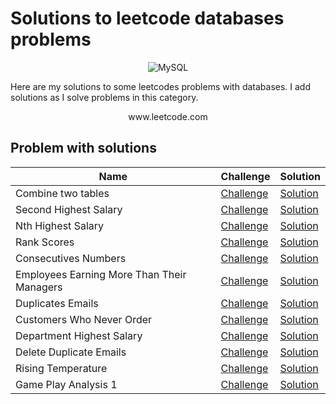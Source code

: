 # Solutions to leetcode databases problems

<div align="center">

![MySQL](https://img.shields.io/badge/mysql-%2300f.svg?style=for-the-badge&logo=mysql&logoColor=white)

</div>

Here are my solutions to some leetcodes problems with databases. I add solutions as I solve problems in this category.


<div align="center">
www.leetcode.com
</div>


## Problem with solutions
<div align="center">

| Name | Challenge | Solution | 
| ------------------------------------------------------------------ |------------------------------- |------------------------------------------- |
| Combine two tables | [Challenge](https://leetcode.com/problems/combine-two-tables/) | [Solution](./175.%20Combine%20Two%20Tables.sql) 
| Second Highest Salary | [Challenge](https://leetcode.com/problems/second-highest-salary/) | [Solution](./176.%20Second%20Highest%20Salary.sql) 
| Nth Highest Salary | [Challenge](https://leetcode.com/problems/nth-highest-salary/) | [Solution](./177.%20Nth%20Highest%20Salary.sql) 
| Rank Scores | [Challenge](https://leetcode.com/problems/rank-scores/) | [Solution](./178.%20Rank%20Scores.sql) 
| Consecutives Numbers | [Challenge](https://leetcode.com/problems/consecutive-numbers/) | [Solution](./180.%20Consecutive%20Numbers.sql) 
| Employees Earning More Than Their Managers | [Challenge](https://leetcode.com/problems/employees-earning-more-than-their-managers/) | [Solution](./181.%20Employees%20Earning%20More%20Than%20Their%20Managers.sql) 
| Duplicates Emails | [Challenge](https://leetcode.com/problems/duplicate-emails/) | [Solution](./182.%20Duplicate%20Emails.sql) 
| Customers Who Never Order | [Challenge](https://leetcode.com/problems/customers-who-never-order/) | [Solution](./183.%20Customers%20Who%20Never%20Order.sql) 
| Department Highest Salary | [Challenge](https://leetcode.com/problems/department-highest-salary/) | [Solution](./184.%20Department%20Highest%20Salary.sql) 
| Delete Duplicate Emails | [Challenge](https://leetcode.com/problems/delete-duplicate-emails/) | [Solution](./196.%20Delete%20Duplicate%20Emails.sql) 
| Rising Temperature | [Challenge](https://leetcode.com/problems/rising-temperature/) | [Solution](./197.%20Rising%20Temperature.sql) 
| Game Play Analysis 1 | [Challenge](https://leetcode.com/problems/game-play-analysis-i/) | [Solution](511.%20Game%20Play%20Analysis%20I.sql)

</div>
